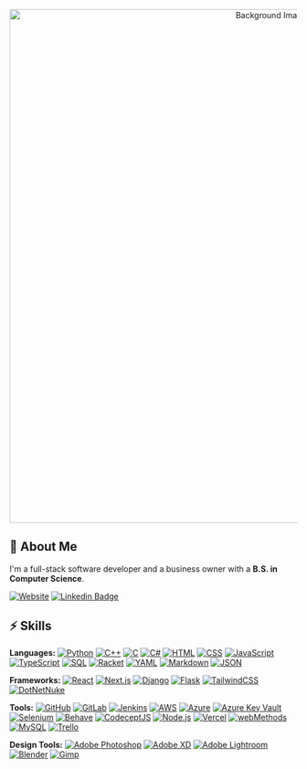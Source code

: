 <p align="center">
  <img src="https://i.ibb.co/y4VrWXz/background-Git-Hub3.jpg" alt="Background Image" width="900"/>
</p>

## 📌 About Me
I'm a full-stack software developer and a business owner with a **B.S. in Computer Science**.

[![Website](https://img.shields.io/website-up-down-green-red/http/shields.io.svg)](https://garretmook.com/)
[![Linkedin Badge](https://img.shields.io/badge/-GarretMook-blue?style=flat-square&logo=Linkedin&logoColor=white&link=https://www.linkedin.com/in/garretmook/)](https://www.linkedin.com/in/garretmook/)

## ⚡ Skills

**Languages:**
[![Python](https://img.shields.io/badge/-Python-black?style=flat-square&logo=Python)](#)
[![C++](https://img.shields.io/badge/-C++-00599C?style=flat-square&logo=c)](#)
[![C](https://img.shields.io/badge/-C-00599C?style=flat-square&logo=c)](#)
[![C#](https://custom-icon-badges.demolab.com/badge/C%23-%23239120.svg?logo=csharp&logoColor=white)](#)
[![HTML](https://img.shields.io/badge/HTML-%23E34F26.svg?logo=html5&logoColor=white)](#)
[![CSS](https://img.shields.io/badge/-CSS-1572B6?style=flat-square&logo=css3)](#)
[![JavaScript](https://img.shields.io/badge/-JavaScript-yellow?style=flat-square&logo=javascript)](#)
[![TypeScript](https://img.shields.io/badge/TypeScript-3178C6?logo=typescript&logoColor=fff)](#)
[![SQL](https://img.shields.io/badge/-SQL-white?style=flat-square&logo=postgresql)](#)
[![Racket](https://img.shields.io/badge/-Racket-black?style=flat-square&logo=racket)](#)
[![YAML](https://img.shields.io/badge/YAML-CB171E?logo=yaml&logoColor=fff)](#)
[![Markdown](https://img.shields.io/badge/Markdown-%23000000.svg?logo=markdown&logoColor=white)](#)
[![JSON](https://img.shields.io/badge/JSON-000?logo=json&logoColor=fff)](#)

**Frameworks:**
[![React](https://img.shields.io/badge/React-%2320232a.svg?logo=react&logoColor=%2361DAFB)](#)
[![Next.js](https://img.shields.io/badge/Next.js-black?logo=next.js&logoColor=white)](#)
[![Django](https://img.shields.io/badge/Django-%23092E20.svg?logo=django&logoColor=white)](#)
[![Flask](https://img.shields.io/badge/Flask-000?logo=flask&logoColor=fff)](#)
[![TailwindCSS](https://img.shields.io/badge/Tailwind%20CSS-%2338B2AC.svg?logo=tailwind-css&logoColor=white)](#)
[![DotNetNuke](https://img.shields.io/badge/-DotNetNuke-red?style)](#)

**Tools:**
[![GitHub](https://img.shields.io/badge/-GitHub-181717?style=flat-square&logo=github)](#)
[![GitLab](https://img.shields.io/badge/GitLab-FC6D26?logo=gitlab&logoColor=fff)](#)
[![Jenkins](https://img.shields.io/badge/-Jenkins-white?style=flat-square&logo=jenkins)](#)
[![AWS](https://img.shields.io/badge/AWS-%23FF9900.svg?logo=amazon-web-services&logoColor=white)](#)
[![Azure](https://img.shields.io/badge/-Azure-0078D7?style=flat-square&logo=microsoft-azure)](#)
[![Azure Key Vault](https://img.shields.io/badge/-Azure%20Key%20Vault-0078D7?style=flat-square&logo=microsoft-azure)](#)
[![Selenium](https://img.shields.io/badge/-Selenium-black?style=flat-square&logo=selenium)](#)
[![Behave](https://img.shields.io/badge/-Behave-yellow)](#)
[![CodeceptJS](https://img.shields.io/badge/-CodeceptJS-purple?style=flat-square&logo=codeceptjs)](#)
[![Node.js](https://img.shields.io/badge/-Node.js-green?style=flat-square&logo=nodedotjs)](#)
[![Vercel](https://img.shields.io/badge/-Vercel-black?style=flat-square&logo=vercel)](#)
[![webMethods](https://img.shields.io/badge/-webMethods-blue)](#)
[![MySQL](https://img.shields.io/badge/MySQL-4479A1?logo=mysql&logoColor=fff)](#)
[![Trello](https://img.shields.io/badge/Trello-0052CC?logo=trello&logoColor=fff)](#)

**Design Tools:**
[![Adobe Photoshop](https://img.shields.io/badge/Adobe%20Photoshop-31A8FF?logo=Adobe%20Photoshop&logoColor=black)](#)
[![Adobe XD](https://img.shields.io/badge/Adobe%20XD-470137?logo=Adobe%20XD&logoColor=#FF61F6)](#)
[![Adobe Lightroom](https://img.shields.io/badge/Adobe%20Lightroom-31A8FF?logo=Adobe%20Lightroom&logoColor=white)](#)
[![Blender](https://img.shields.io/badge/Blender-%23F5792A.svg?logo=blender&logoColor=white)](#)
[![Gimp](https://img.shields.io/badge/Gimp-5C5543?logo=gimp&logoColor=white)](#)
